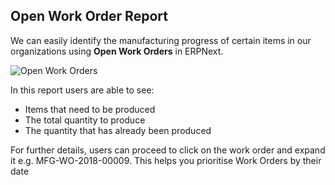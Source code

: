 ## Open Work Order Report

We can easily identify the manufacturing progress of certain items in our organizations using **Open Work Orders** in ERPNext.

![Open Work Orders](https://docs.erpnext.com/files/open-work-order.png)

In this report users are able to see:

*   Items that need to be produced
*   The total quantity to produce
*   The quantity that has already been produced

For further details, users can proceed to click on the work order and expand it e.g. MFG-WO-2018-00009. This helps you prioritise Work Orders by their date